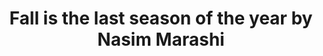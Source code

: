 ---
title: Fall is the last season of the year by Nasim Marashi
categories: [Fiction Literature,Novel]
tags: [Iran,Story]
---